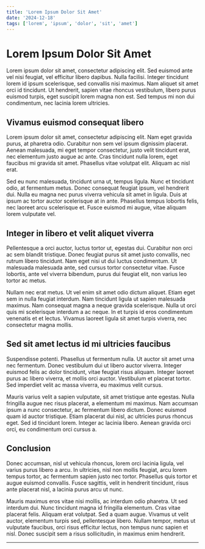 ```yaml
---
title: 'Lorem Ipsum Dolor Sit Amet'
date: '2024-12-18'
tags: ['lorem', 'ipsum', 'dolor', 'sit', 'amet']
---
```


# Lorem Ipsum Dolor Sit Amet

Lorem ipsum dolor sit amet, consectetur adipiscing elit. Sed euismod ante vel nisi feugiat, vel efficitur libero dapibus. Nulla facilisi. Integer tincidunt lorem id ipsum scelerisque, sed convallis nisi maximus. Nam aliquet sit amet orci id tincidunt. Ut hendrerit, sapien vitae rhoncus vestibulum, libero purus euismod turpis, eget suscipit lorem magna non est. Sed tempus mi non dui condimentum, nec lacinia lorem ultricies.

## Vivamus euismod consequat libero

Lorem ipsum dolor sit amet, consectetur adipiscing elit. Nam eget gravida purus, at pharetra odio. Curabitur non sem vel ipsum dignissim placerat. Aenean malesuada, mi eget tempor consectetur, justo velit tincidunt erat, nec elementum justo augue ac ante. Cras tincidunt nulla lorem, eget faucibus mi gravida sit amet. Phasellus vitae volutpat elit. Aliquam ac nisl erat.

Sed eu nunc malesuada, tincidunt urna ut, tempus ligula. Nunc et tincidunt odio, at fermentum metus. Donec consequat feugiat ipsum, vel hendrerit dui. Nulla eu magna nec purus viverra vehicula sit amet in ligula. Duis at ipsum ac tortor auctor scelerisque at in ante. Phasellus tempus lobortis felis, nec laoreet arcu scelerisque et. Fusce euismod mi augue, vitae aliquam lorem vulputate vel.

## Integer in libero et velit aliquet viverra

Pellentesque a orci auctor, luctus tortor ut, egestas dui. Curabitur non orci ac sem blandit tristique. Donec feugiat purus sit amet justo convallis, nec rutrum libero tincidunt. Nam eget nisi ut dui luctus condimentum. Ut malesuada malesuada ante, sed cursus tortor consectetur vitae. Fusce lobortis, ante vel viverra bibendum, purus dui feugiat elit, non varius leo tortor ac metus.

Nullam nec erat metus. Ut vel enim sit amet odio dictum aliquet. Etiam eget sem in nulla feugiat interdum. Nam tincidunt ligula ut sapien malesuada maximus. Nam consequat magna a neque gravida scelerisque. Nulla ut orci quis mi scelerisque interdum a ac neque. In et turpis id eros condimentum venenatis et et lectus. Vivamus laoreet ligula sit amet turpis viverra, nec consectetur magna mollis.

## Sed sit amet lectus id mi ultricies faucibus

Suspendisse potenti. Phasellus ut fermentum nulla. Ut auctor sit amet urna nec fermentum. Donec vestibulum dui ut libero auctor viverra. Integer euismod felis ac dolor tincidunt, vitae feugiat risus aliquam. Integer laoreet purus ac libero viverra, et mollis orci auctor. Vestibulum et placerat tortor. Sed imperdiet velit ac massa viverra, eu maximus velit cursus.

Mauris varius velit a sapien vulputate, sit amet tristique ante egestas. Nulla fringilla augue nec risus placerat, a elementum mi maximus. Nam accumsan ipsum a nunc consectetur, ac fermentum libero dictum. Donec euismod quam id auctor tristique. Etiam placerat dui nisl, ac ultricies purus rhoncus eget. Sed id tincidunt lorem. Integer ac lacinia libero. Aenean gravida orci orci, eu condimentum orci cursus a.

## Conclusion

Donec accumsan, nisl ut vehicula rhoncus, lorem orci lacinia ligula, vel varius purus libero a arcu. In ultricies, nisl non mollis feugiat, arcu lorem tempus tortor, ac fermentum sapien justo nec tortor. Phasellus quis tortor et augue euismod convallis. Fusce sagittis, velit in hendrerit tincidunt, risus ante placerat nisl, a lacinia purus arcu ut nunc.

Mauris maximus eros vitae nisi mollis, ac interdum odio pharetra. Ut sed interdum dui. Nunc tincidunt magna id fringilla elementum. Cras vitae placerat felis. Aliquam erat volutpat. Sed a quam augue. Vivamus ut velit auctor, elementum turpis sed, pellentesque libero. Nullam tempor, metus ut vulputate faucibus, orci risus efficitur lectus, non tempus nunc sapien et nisl. Donec suscipit sem a risus sollicitudin, in maximus enim hendrerit.

---
